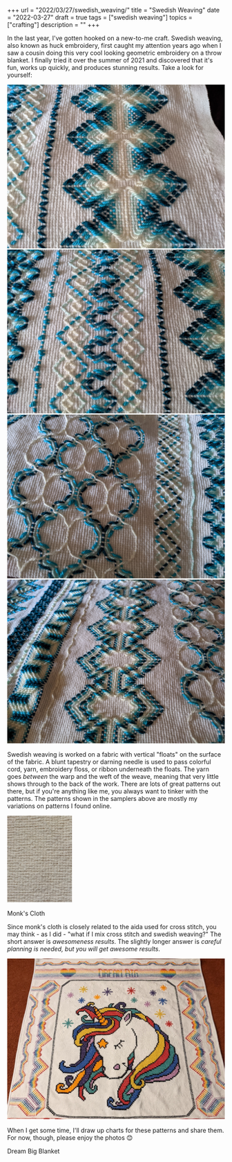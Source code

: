 +++
url = "2022/03/27/swedish_weaving/"
title = "Swedish Weaving"
date = "2022-03-27"
draft = true
tags = ["swedish weaving"]
topics = ["crafting"]
description = ""
+++

In the last year, I've gotten hooked on a new-to-me craft. Swedish weaving, also known as huck embroidery, first caught my attention years ago when I saw a cousin doing this very cool looking geometric embroidery on a throw blanket. I finally tried it over the summer of 2021 and discovered that it's fun, works up quickly, and produces stunning results. Take a look for yourself:

![Swedish Weaving 1](/img/swedish_weaving_1.jpg)
![Swedish Weaving 2](/img/swedish_weaving_2.jpg)
![Swedish Weaving 3](/img/swedish_weaving_3.jpg)
![Swedish Weaving 4](/img/swedish_weaving_4.jpg)

Swedish weaving is worked on a fabric with vertical "floats" on the surface of the fabric. A blunt tapestry or darning needle is used to pass colorful cord, yarn, embroidery floss, or ribbon underneath the floats. The yarn goes _between_ the warp and the weft of the weave, meaning that very little shows through to the back of the work. There are lots of great patterns out there, but if you're anything like me, you always want to tinker with the patterns. The patterns shown in the samplers above are mostly my variations on patterns I found online.

<img src="/img/monks_cloth.jpeg" alt="Monk's Cloth" style="height: 200px;object-fit:cover;" />
<p class="caption">Monk's Cloth</p>

Since monk's cloth is closely related to the aida used for cross stitch, you may think - as I did - "what if I mix cross stitch and swedish weaving?" The short answer is _awesomeness results_. The slightly longer answer is _careful planning is needed, but you will get awesome results_.

![Dream Big Blanket](/img/dream_big.jpg)

When I get some time, I'll draw up charts for these patterns and share them. For now, though, please enjoy the photos 😊
<p class="caption">Dream Big Blanket</p>


